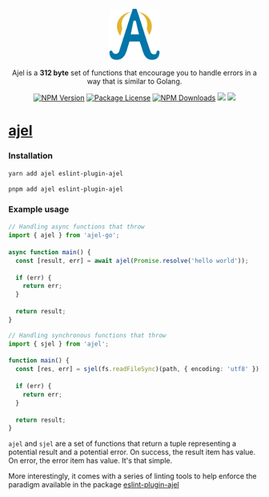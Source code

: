 <p align="center"><a href="https://github.com/Handfish/ajel-go" target="_blank"><img src="https://raw.githubusercontent.com/Handfish/ajel-go/main/apps/docs/public/ajel2.svg" width="100" alt="Laravel Logo"></a></p>

<p align="center">Ajel is a <b>312 byte</b> set of functions that encourage you to handle errors in a way that is similar to Golang.</p>

<p align="center">
<a href="https://www.npmjs.com/ajel" target="_blank"><img src="https://img.shields.io/npm/v/ajel.svg" alt="NPM Version" /></a>
<a href="https://www.npmjs.com/ajel" target="_blank"><img src="https://img.shields.io/npm/l/ajel.svg" alt="Package License" /></a>
<a href="https://www.npmjs.com/ajel" target="_blank"><img src="https://img.shields.io/npm/dt/ajel.svg" alt="NPM Downloads" /></a>
<a href="https://handfish.github.io/ajel" target="_blank"><img src="https://img.shields.io/badge/GitHub%20Pages-222222?style=for-the-badge&logo=GitHub%20Pages&logoColor=white" /></a>
<a href="https://github.com/Handfish/ajel-go" target="_blank"><img src="https://img.shields.io/badge/GitHub-100000?style=for-the-badge&logo=github&logoColor=white" /></a>
</p>



# [ajel](https://handfish.github.io/ajel)

### Installation

`yarn add ajel eslint-plugin-ajel`

`pnpm add ajel eslint-plugin-ajel`


### Example usage
```typescript
// Handling async functions that throw
import { ajel } from 'ajel-go';

async function main() {
  const [result, err] = await ajel(Promise.resolve('hello world'));

  if (err) {
    return err;
  }

  return result;
}
```

```typescript
// Handling synchronous functions that throw
import { sjel } from 'ajel';

function main() {
  const [res, err] = sjel(fs.readFileSync)(path, { encoding: 'utf8' });

  if (err) {
    return err;
  }

  return result;
}
```

`ajel` and `sjel` are a set of functions that return a tuple representing a potential result and a potential error.
On success, the result item has value. On error, the error item has value. It's that simple.

More interestingly, it comes with a series of linting tools to help enforce the paradigm available in the package [eslint-plugin-ajel](https://www.npmjs.com/package/eslint-plugin-ajel)
